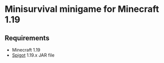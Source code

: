 # Minisurvival minigame for Minecraft 1.19

## Requirements

- Minecraft 1.19
- [Spigot](https://www.spigotmc.org/) 1.19.x JAR file
